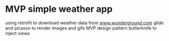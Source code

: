 # MVP simple weather app
using retrofit to download weather data from www.wunderground.com
glide and picasso to render images and gifs
MVP design pattern 
butterknife to inject views 
